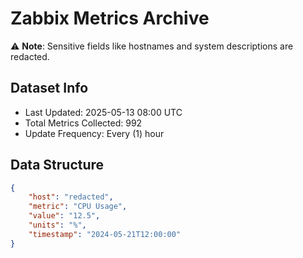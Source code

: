 # Zabbix Metrics Archive

⚠️ **Note**: Sensitive fields like hostnames and system descriptions are redacted.

## Dataset Info
- Last Updated: 2025-05-13 08:00 UTC
- Total Metrics Collected: 992
- Update Frequency: Every (1) hour

## Data Structure
```json
{
    "host": "redacted",
    "metric": "CPU Usage",
    "value": "12.5",
    "units": "%",
    "timestamp": "2024-05-21T12:00:00"
}
```
